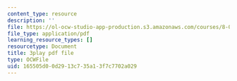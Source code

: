 ```yaml
---
content_type: resource
description: ''
file: https://ol-ocw-studio-app-production.s3.amazonaws.com/courses/8-01sc-classical-mechanics-fall-2016/165505d00d2913c735a13f7c7702a029_cwO5KdgBQh0.pdf
file_type: application/pdf
learning_resource_types: []
resourcetype: Document
title: 3play pdf file
type: OCWFile
uid: 165505d0-0d29-13c7-35a1-3f7c7702a029
---
```

